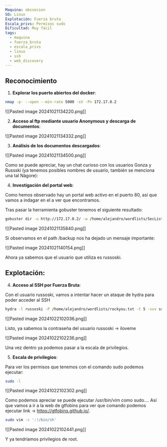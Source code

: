 ```yaml
---
Maquina: obssesion
SO: Linux
Explotación: Fuerza bruta
Escala_privs: Permisos sudo
Dificultad: Muy fácil
tags:
  - maquina
  - fuerza_bruta
  - escala_privs
  - linux
  - ssh
  - web_discovery
---
```

## Reconocimiento

1. **Explorar los puerto abiertos del docker**: 

```bash 
nmap -p- --open --min-rate 5000 -sV -Pn 172.17.0.2
```

![[Pasted image 20241021134220.png]]

2. **Acceso al ftp mediante usuario Anonymous y descarga de documentos**:

![[Pasted image 20241021134332.png]]

3. **Análisis de los documentos descargados**:

![[Pasted image 20241021134500.png]]

Como se puede apreciar, hay un chat curioso con los usuarios Gonza y Russski (ya tenemos posibles nombres de usuario, también se menciona una tal Nágore):

4. **Investigación del portal web**:

Como hemos observado hay un portal web activo en el puerto 80, así que vamos a indagar en el a ver que encontramos.

Tras pasar la herramienta gobuster tenemos el siguiente resultado:

```bash 
gobuster dir -u http://172.17.0.2/ -w /home/alejandro/wordlists/SecLists/Discovery/Web-Content/common.txt
```

![[Pasted image 20241021135840.png]]

Si observamos en el path /backup nos ha dejado un mensaje importante:

![[Pasted image 20241021140154.png]]

Ahora ya sabemos que el usuario que utiliza es russoski.

## Explotación:

4. **Acceso al SSH por Fuerza Bruta**:

Con el usuario russoski, vamos a intentar hacer un ataque de hydra para poder acceder al SSH

```bash 
hydra -l russoski -P /home/alejandro/wordlists/rockyou.txt -t 5 -vvv ssh://172.17.0.2
```

![[Pasted image 20241022102036.png]]

Listo, ya sabemos la contraseña del usuario russoski -> iloveme

![[Pasted image 20241022102236.png]]

Una vez dentro ya podemos pasar a la escala de privilegios.

5. **Escala de privilegios**:

Para ver los permisos que tenemos con el comando sudo podemos ejecutar:

```bash 
sudo -l
```

![[Pasted image 20241022102302.png]]

Como podemos apreciar se puede ejecutar /usr/bin/vim como sudo.... Así que vamos a ir a la web de gtfobins para ver que comando podemos ejecutar link -> https://gtfobins.github.io/.

```bash 
sudo vim -c ':!/bin/sh'
```

![[Pasted image 20241022102441.png]]

Y ya tendríamos privilegios de root.